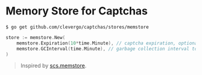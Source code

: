 # Memory Store for Captchas

```shell
$ go get github.com/clevergo/captchas/stores/memstore
```

```go
store := memstore.New(
	memstore.Expiration(10*time.Minute), // captcha expiration, optional.
	memstore.GCInterval(time.Minute), // garbage collection interval to delete expired captcha, optional.
)
```

> Inspired by [scs.memstore](https://github.com/alexedwards/scs/tree/master/memstore).
